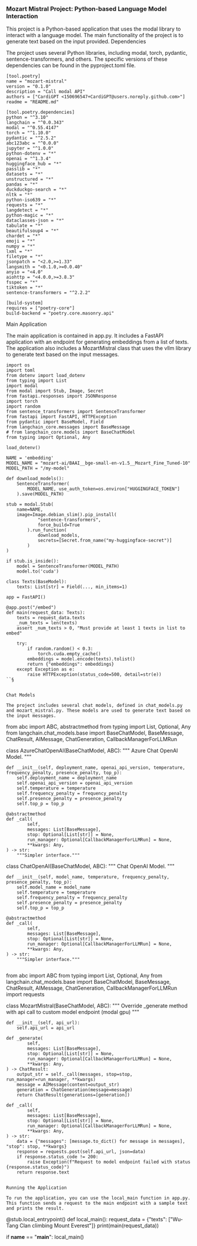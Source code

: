 ### Mozart Mistral Project: Python-based Language Model Interaction

This project is a Python-based application that uses the modal library to interact with a language model. The main functionality of the project is to generate text based on the input provided.
Dependencies

The project uses several Python libraries, including modal, torch, pydantic, sentence-transformers, and others. The specific versions of these dependencies can be found in the pyproject.toml file.

```
[tool.poetry]
name = "mozart-mistral"
version = "0.1.0"
description = "Call modal API"
authors = ["CardiGPT <150696547+CardiGPT@users.noreply.github.com>"]
readme = "README.md"

[tool.poetry.dependencies]
python = "^3.10"
langchain = "^0.0.343"
modal = "^0.55.4147"
torch = "^1.10.0"
pydantic = "^2.5.2"
abc123abc = "^0.0.0"
jupyter = "^1.0.0"
python-dotenv = "*"
openai = "^1.3.4"
huggingface_hub = "*"
passlib = "*"
datasets = "*"
unstructured = "*"
pandas = "*"
duckduckgo-search = "*"
nltk = "*"
python-iso639 = "*"
requests = "*"
langdetect = "*"
python-magic = "*"
dataclasses-json = "*"
tabulate = "*"
beautifulsoup4 = "*"
chardet = "*"
emoji = "*"
numpy = "*"
lxml = "*"
filetype = "*"
jsonpatch = "<2.0,>=1.33"
langsmith = "<0.1.0,>=0.0.40"
anyio = "<4.0"
aiohttp = "<4.0.0,>=3.8.3"
fsspec = "*"
tiktoken = "*"
sentence-transformers = "^2.2.2"

[build-system]
requires = ["poetry-core"]
build-backend = "poetry.core.masonry.api"
```

Main Application

The main application is contained in app.py. It includes a FastAPI application with an endpoint for generating embeddings from a list of texts. The application also includes a MozartMistral class that uses the vllm library to generate text based on the input messages.

```
import os
import toml
from dotenv import load_dotenv
from typing import List
import modal
from modal import Stub, Image, Secret
from fastapi.responses import JSONResponse
import torch
import random
from sentence_transformers import SentenceTransformer
from fastapi import FastAPI, HTTPException
from pydantic import BaseModel, Field
from langchain_core.messages import BaseMessage
# from langchain_core.models import BaseChatModel
from typing import Optional, Any

load_dotenv()

NAME = 'embedding'
MODEL_NAME = "mozart-ai/BAAI__bge-small-en-v1.5__Mozart_Fine_Tuned-10"
MODEL_PATH = "/my-model"

def download_models():
    SentenceTransformer(
        MODEL_NAME, use_auth_token=os.environ["HUGGINGFACE_TOKEN"]
    ).save(MODEL_PATH)

stub = modal.Stub(
    name=NAME,
    image=Image.debian_slim().pip_install(
            "sentence-transformers",
            force_build=True
        ).run_function(
            download_models,
            secrets=[Secret.from_name("my-huggingface-secret")]
        )
)

if stub.is_inside():
    model = SentenceTransformer(MODEL_PATH)
    model.to('cuda')

class Texts(BaseModel):
    texts: List[str] = Field(..., min_items=1)

app = FastAPI()

@app.post("/embed")
def main(request_data: Texts):
    texts = request_data.texts
    _num_texts = len(texts)
    assert _num_texts > 0, "Must provide at least 1 texts in list to embed"

    try:
        if random.random() < 0.3:
            torch.cuda.empty_cache()
        embeddings = model.encode(texts).tolist()
        return {"embeddings": embeddings}
    except Exception as e:
        raise HTTPException(status_code=500, detail=str(e))
``§


Chat Models

The project includes several chat models, defined in chat_models.py and mozart_mistral.py. These models are used to generate text based on the input messages.
```
from abc import ABC, abstractmethod
from typing import List, Optional, Any
from langchain.chat_models.base import BaseChatModel, BaseMessage, ChatResult, AIMessage, ChatGeneration, CallbackManagerForLLMRun

class AzureChatOpenAI(BaseChatModel, ABC):
    """
    Azure Chat OpenAI Model.
    """

    def __init__(self, deployment_name, openai_api_version, temperature, frequency_penalty, presence_penalty, top_p):
        self.deployment_name = deployment_name
        self.openai_api_version = openai_api_version
        self.temperature = temperature
        self.frequency_penalty = frequency_penalty
        self.presence_penalty = presence_penalty
        self.top_p = top_p

    @abstractmethod
    def _call(
            self,
            messages: List[BaseMessage],
            stop: Optional[List[str]] = None,
            run_manager: Optional[CallbackManagerForLLMRun] = None,
            **kwargs: Any,
    ) -> str:
        """Simpler interface."""


class ChatOpenAI(BaseChatModel, ABC):
    """
    Chat OpenAI Model.
    """

    def __init__(self, model_name, temperature, frequency_penalty, presence_penalty, top_p):
        self.model_name = model_name
        self.temperature = temperature
        self.frequency_penalty = frequency_penalty
        self.presence_penalty = presence_penalty
        self.top_p = top_p

    @abstractmethod
    def _call(
            self,
            messages: List[BaseMessage],
            stop: Optional[List[str]] = None,
            run_manager: Optional[CallbackManagerForLLMRun] = None,
            **kwargs: Any,
    ) -> str:
        """Simpler interface."""
```

```
from abc import ABC
from typing import List, Optional, Any
from langchain.chat_models.base import BaseChatModel, BaseMessage, ChatResult, AIMessage, ChatGeneration, CallbackManagerForLLMRun
import requests

class MozartMistral(BaseChatModel, ABC):
    """
    Override _generate method with api call
    to custom model endpoint (modal gpu)
    """

    def __init__(self, api_url):
        self.api_url = api_url

    def _generate(
            self,
            messages: List[BaseMessage],
            stop: Optional[List[str]] = None,
            run_manager: Optional[CallbackManagerForLLMRun] = None,
            **kwargs: Any,
    ) -> ChatResult:
        output_str = self._call(messages, stop=stop, run_manager=run_manager, **kwargs)
        message = AIMessage(content=output_str)
        generation = ChatGeneration(message=message)
        return ChatResult(generations=[generation])

    def _call(
            self,
            messages: List[BaseMessage],
            stop: Optional[List[str]] = None,
            run_manager: Optional[CallbackManagerForLLMRun] = None,
            **kwargs: Any,
    ) -> str:
        data = {"messages": [message.to_dict() for message in messages], "stop": stop, **kwargs}
        response = requests.post(self.api_url, json=data)
        if response.status_code != 200:
            raise Exception(f"Request to model endpoint failed with status {response.status_code}")
        return response.text
```

Running the Application

To run the application, you can use the local_main function in app.py. This function sends a request to the main endpoint with a sample text and prints the result.

```
@stub.local_entrypoint()
def local_main():
    request_data = {"texts": ["Wu-Tang Clan climbing Mount Everest"]}
    print(main(request_data))

if __name__ == "__main__":
    local_main()
```# mozart-mistral
